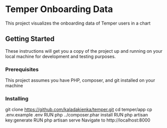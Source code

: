 # Temper Onboarding Data

This project visualizes the onboarding data of Temper users in a chart

## Getting Started

These instructions will get you a copy of the project up and running on your local machine for development and testing purposes.

### Prerequisites

This project assumes you have PHP, composer, and git installed on your machine

### Installing

git clone https://github.com/kaladakienka/temper.git
cd temper/app
cp .env.example .env
RUN php ../composer.phar install
RUN php artisan key:generate
RUN php artisan serve
Navigate to http://localhost:8000

